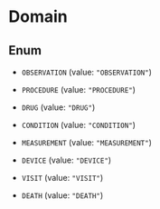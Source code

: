 
# Domain

## Enum


* `OBSERVATION` (value: `"OBSERVATION"`)

* `PROCEDURE` (value: `"PROCEDURE"`)

* `DRUG` (value: `"DRUG"`)

* `CONDITION` (value: `"CONDITION"`)

* `MEASUREMENT` (value: `"MEASUREMENT"`)

* `DEVICE` (value: `"DEVICE"`)

* `VISIT` (value: `"VISIT"`)

* `DEATH` (value: `"DEATH"`)



